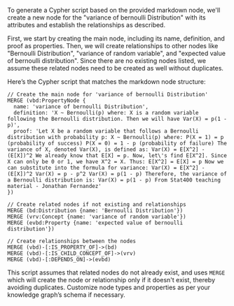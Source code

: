 To generate a Cypher script based on the provided markdown node, we'll create a new node for the "variance of bernoulli Distribution" with its attributes and establish the relationships as described.

First, we start by creating the main node, including its name, definition, and proof as properties. Then, we will create relationships to other nodes like "Bernoulli Distribution", "variance of random variable", and "expected value of bernoulli distribution". Since there are no existing nodes listed, we assume these related nodes need to be created as well without duplicates.

Here’s the Cypher script that matches the markdown node structure:

```cypher
// Create the main node for 'variance of bernoulli Distribution'
MERGE (vbd:PropertyNode {
  name: 'variance of bernoulli Distribution', 
  definition: 'X ~ Bernoulli(p) where: X is a random variable following the Bernoulli distribution. Then we will have Var(X) = p(1 - p)',
  proof: 'Let X be a random variable that follows a Bernoulli distribution with probability p: X ~ Bernoulli(p) where: P(X = 1) = p (probability of success) P(X = 0) = 1 - p (probability of failure) The variance of X, denoted Var(X), is defined as: Var(X) = E[X^2] - (E[X])^2 We already know that E[X] = p. Now, let\'s find E[X^2]. Since X can only be 0 or 1, we have X^2 = X. Thus: E[X^2] = E[X] = p Now we can substitute into the formula for variance: Var(X) = E[X^2] - (E[X])^2 Var(X) = p - p^2 Var(X) = p(1 - p) Therefore, the variance of a Bernoulli distribution is: Var(X) = p(1 - p) From Stat400 teaching material - Jonathan Fernandez'
})

// Create related nodes if not existing and relationships
MERGE (bd:Distribution {name: 'Bernoulli Distribution'})
MERGE (vrv:Concept {name: 'variance of random variable'})
MERGE (evbd:Property {name: 'expected value of bernoulli distribution'})

// Create relationships between the nodes
MERGE (vbd)-[:IS_PROPERTY_OF]->(bd)
MERGE (vbd)-[:IS_CHILD_CONCEPT_OF]->(vrv)
MERGE (vbd)-[:DEPENDS_ON]->(evbd)
```

This script assumes that related nodes do not already exist, and uses `MERGE` which will create the node or relationship only if it doesn't exist, thereby avoiding duplicates. Customize node types and properties as per your knowledge graph’s schema if necessary.